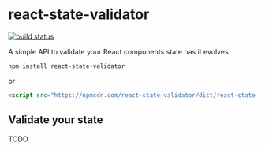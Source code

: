# react-state-validator

[![build status][1]][2]

A simple API to validate your React components state has it evolves

```
npm install react-state-validator
```

or

```html
<script src="https://npmcdn.com/react-state-validator/dist/react-state-validator.js"></script>
```

## Validate your state

TODO

[1]: https://api.travis-ci.org/mathieuancelin/react-state-validator.svg
[2]: https://api.travis-ci.org/mathieuancelin/react-state-validator

